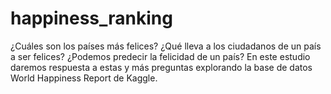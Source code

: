 # happiness_ranking
¿Cuáles son los países más felices? ¿Qué lleva a los ciudadanos de un país a ser felices? ¿Podemos predecir la felicidad de un país? En este estudio daremos respuesta a estas y más preguntas explorando la base de datos World Happiness Report de Kaggle.
